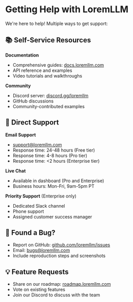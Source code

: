 # Getting Help with LoremLLM

We're here to help! Multiple ways to get support:

## 📚 Self-Service Resources

**Documentation**
- Comprehensive guides: [docs.loremllm.com](https://docs.loremllm.com)
- API reference and examples
- Video tutorials and walkthroughs

**Community**
- Discord server: [discord.gg/loremllm](https://discord.gg/loremllm)
- GitHub discussions
- Community-contributed examples

## 💬 Direct Support

**Email Support**
- support@loremllm.com
- Response time: 24-48 hours (Free tier)
- Response time: 4-8 hours (Pro tier)
- Response time: <2 hours (Enterprise tier)

**Live Chat**
- Available in dashboard (Pro and Enterprise)
- Business hours: Mon-Fri, 9am-5pm PT

**Priority Support** (Enterprise only)
- Dedicated Slack channel
- Phone support
- Assigned customer success manager

## 🐛 Found a Bug?

- Report on GitHub: [github.com/loremllm/issues](https://github.com/loremllm/issues)
- Email: bugs@loremllm.com
- Include reproduction steps and screenshots

## 💡 Feature Requests

- Share on our roadmap: [roadmap.loremllm.com](https://roadmap.loremllm.com)
- Vote on existing features
- Join our Discord to discuss with the team
